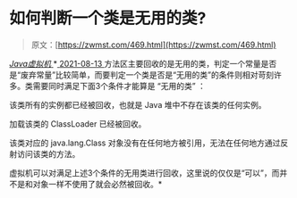 <!--yml
category: 未分类
date: 0001-01-01 00:00:00
-->

# 如何判断一个类是无用的类?

> 原文：[https://zwmst.com/469.html](https://zwmst.com/469.html)

   [ *Java虚拟机* ](https://zwmst.com/java%e8%99%9a%e6%8b%9f%e6%9c%ba)*[ <time datetime="2021-08-14T06:51:41+08:00"> 2021-08-13 </time> ](https://zwmst.com/469.html)  方法区主要回收的是无用的类，判定一个常量是否是“废弃常量”比较简单，而要判定一个类是否是“无用的类”的条件则相对苛刻许多。类需要同时满足下面3个条件才能算是 “无用的类” ：

该类所有的实例都已经被回收，也就是 Java 堆中不存在该类的任何实例。

加载该类的 ClassLoader 已经被回收。

该类对应的 java.lang.Class 对象没有在任何地方被引用，无法在任何地方通过反射访问该类的方法。

虚拟机可以对满足上述3个条件的无用类进行回收，这里说的仅仅是“可以”，而并不是和对象一样不使用了就会必然被回收。*